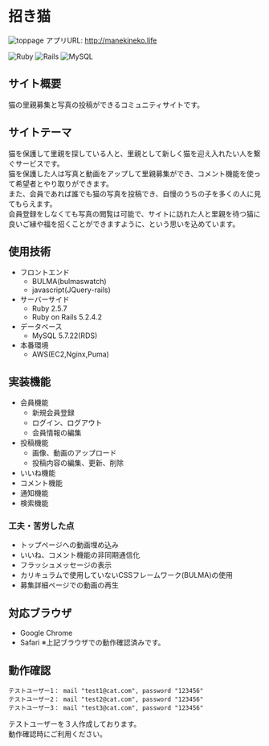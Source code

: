 # 招き猫
![toppage](https://user-images.githubusercontent.com/60398389/80308407-d18d4100-8809-11ea-87c2-8828653de571.png)
アプリURL: <http://manekineko.life>

![Ruby](https://img.shields.io/badge/Ruby-v2.5.7-red)
![Rails](https://img.shields.io/badge/Rails-v5.2.4.2-red)
![MySQL](https://img.shields.io/badge/MySQL-v5.7.22-blue)

## サイト概要
猫の里親募集と写真の投稿ができるコミュニティサイトです。

## サイトテーマ
猫を保護して里親を探している人と、里親として新しく猫を迎え入れたい人を繋ぐサービスです。  
猫を保護した人は写真と動画をアップして里親募集ができ、コメント機能を使って希望者とやり取りができます。  
また、会員であれば誰でも猫の写真を投稿でき、自慢のうちの子を多くの人に見てもらえます。  
会員登録をしなくても写真の閲覧は可能で、サイトに訪れた人と里親を待つ猫に良いご縁や福を招くことができますように、という思いを込めています。

## 使用技術
- フロントエンド
  - BULMA(bulmaswatch)
  - javascript(JQuery-rails)
- サーバーサイド
  - Ruby 2.5.7
  - Ruby on Rails 5.2.4.2
- データベース
  - MySQL 5.7.22(RDS)
- 本番環境
  - AWS(EC2,Nginx,Puma)

## 実装機能
- 会員機能
  - 新規会員登録
  - ログイン、ログアウト
  - 会員情報の編集
- 投稿機能
  - 画像、動画のアップロード
  - 投稿内容の編集、更新、削除
- いいね機能
- コメント機能
- 通知機能
- 検索機能

### 工夫・苦労した点
- トップページへの動画埋め込み
- いいね、コメント機能の非同期通信化
- フラッシュメッセージの表示
- カリキュラムで使用していないCSSフレームワーク(BULMA)の使用
- 募集詳細ページでの動画の再生

## 対応ブラウザ
- Google Chrome
- Safari
※上記ブラウザでの動作確認済みです。

## 動作確認
```
テストユーザー1： mail "test1@cat.com", password "123456"
テストユーザー2： mail "test2@cat.com", password "123456"
テストユーザー3： mail "test3@cat.com", password "123456"
```
テストユーザーを３人作成しております。  
動作確認時にご利用ください。
